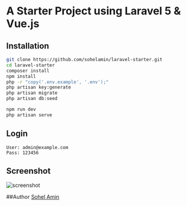 # A Starter Project using Laravel 5 & Vue.js

## Installation

```bash
git clone https://github.com/sohelamin/laravel-starter.git
cd laravel-starter
composer install
npm install
php -r "copy('.env.example', '.env');"
php artisan key:generate
php artisan migrate
php artisan db:seed

npm run dev
php artisan serve
```

## Login

```
User: admin@example.com
Pass: 123456
```

## Screenshot
![screenshot](https://cloud.githubusercontent.com/assets/1708683/19011977/9a2c7a18-87c8-11e6-8c59-a0cbc3916b9f.png)

##Author
[Sohel Amin](http://www.sohelamin.com)
